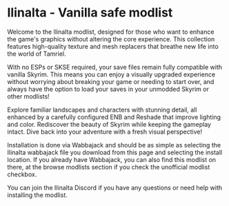 # Ilinalta - Vanilla safe modlist

Welcome to the Ilinalta modlist, designed for those who want to enhance the game's graphics without altering the core experience. This collection features high-quality texture and mesh replacers that breathe new life into the world of Tamriel.

With no ESPs or SKSE required, your save files remain fully compatible with vanilla Skyrim. This means you can enjoy a visually upgraded experience without worrying about breaking your game or needing to start over, and always have the option to load your saves in your unmodded Skyrim or other modlists!

Explore familiar landscapes and characters with stunning detail, all enhanced by a carefully configured ENB and Reshade that improve lighting and color. Rediscover the beauty of Skyrim while keeping the gameplay intact. Dive back into your adventure with a fresh visual perspective!

Installation is done via Wabbajack and should be as simple as selecting the Ilinalta wabbajack file you download from this page and selecting the install location. If you already have Wabbajack, you can also find this modlist on there, at the browse modlists section if you check the unofficial modlist checkbox.

You can join the Ilinalta Discord if you have any questions or need help with installing the modlist.
